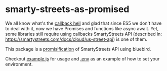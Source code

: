 # smarty-streets-as-promised

We all know what's the [callback hell](http://callbackhell.com/) and glad that since ES5 we don't have to deal with it, now we have Promises and functions like async await. Yet, some libraries still require using callbacks SmartyStreets API (described in: https://smartystreets.com/docs/cloud/us-street-api) is one of them. 

This package is a [promisification](http://bluebirdjs.com/docs/api/promise.promisify.html) of SmartyStreets API using bluebird.

Checkout [example.js](example.js) for usage and [.env](.env) as an example of how to set your environment. 
